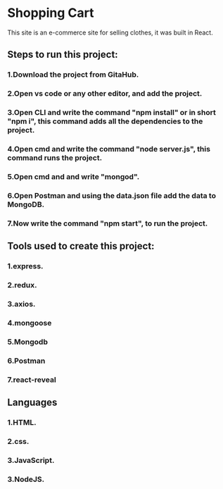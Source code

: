 # Shopping Cart

This site is an e-commerce site for selling clothes, it was built in React.

## Steps to run this project:

### 1.Download the project from GitaHub.

### 2.Open vs code or any other editor, and add the project.

### 3.Open CLI and write the command "npm install" or in short "npm i", this command adds all the dependencies to the project.

### 4.Open cmd and write the command "node server.js", this command runs the project.

### 5.Open cmd and and write "mongod".

### 6.Open Postman and using the data.json file add the data to MongoDB.

### 7.Now write the command "npm start", to run the project.

## Tools used to create this project:

### 1.express.
### 2.redux.
### 3.axios.
### 4.mongoose
### 5.Mongodb
### 6.Postman
### 7.react-reveal

## Languages
### 1.HTML.
### 2.css.
### 3.JavaScript.
### 3.NodeJS.
